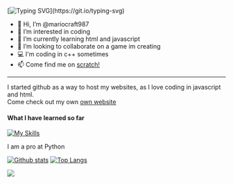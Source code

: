 [![Typing SVG](https://readme-typing-svg.demolab.com?font=Ubuntu&pause=1000&color=000000&random=false&width=435&lines=Hi%2C+im+mariocraft987!)](https://git.io/typing-svg)
- 👋 Hi, I’m @mariocraft987
- 👀 I’m interested in coding
- 🌱 I’m currently learning html and javascript
- 💞️ I’m looking to collaborate on a game im creating
- 💻 I'm coding in c++ sometimes
- 📫 Come find me on <a href="https://scratch.mit.edu/users/mariocraft987/">scratch!</a>
<hr>
I started github as a way to host my websites, as I love coding in javascript and html.<br/>
  Come check out my own <a href="https://mariocraft987.github.io">own website</a>
    <h4>What I have learned so far</h4>
    
[![My Skills](https://skillicons.dev/icons?i=js,html,css,cpp,svelte,vscode,py,php,vercel,svg)](https://skillicons.dev)<br />

I am a pro at Python
  
  <a href="#">![Github stats](https://github-readme-stats.vercel.app/api?username=mariocraft987&theme=blueberry&count_private=true&hide_border=true&line_height=20)</a>
  <a href="#">![Top Langs](https://github-readme-stats.vercel.app/api/top-langs/?username=mariocraft987&layout=compact&theme=blueberry&count_private=true&hide_border=true)</a>

  ![](https://komarev.com/ghpvc/?username=mariocraft987&label=Profile%20Visits&color=blue&style=for-the-badge)
